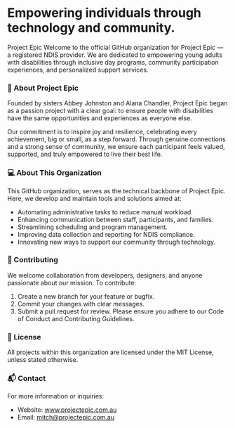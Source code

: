 # Empowering individuals through technology and community.

Project Epic
Welcome to the official GitHub organization for Project Epic — a registered NDIS provider. We are dedicated to empowering young adults with disabilities through inclusive day programs, community participation experiences, and personalized support services.

### 🌟 About Project Epic
Founded by sisters Abbey Johnston and Alana Chandler, Project Epic began as a passion project with a clear goal: to ensure people with disabilities have the same opportunities and experiences as everyone else.

Our commitment is to inspire joy and resilience, celebrating every achievement, big or small, as a step forward. Through genuine connections and a strong sense of community, we ensure each participant feels valued, supported, and truly empowered to live their best life.

### 💻 About This Organization
This GitHub organization, serves as the technical backbone of Project Epic. Here, we develop and maintain tools and solutions aimed at:
- Automating administrative tasks to reduce manual workload.
- Enhancing communication between staff, participants, and families.
- Streamlining scheduling and program management.
- Improving data collection and reporting for NDIS compliance.
- Innovating new ways to support our community through technology.

### 🤝 Contributing
We welcome collaboration from developers, designers, and anyone passionate about our mission. To contribute:
1. Create a new branch for your feature or bugfix.
2. Commit your changes with clear messages.
3. Submit a pull request for review.
Please ensure you adhere to our Code of Conduct and Contributing Guidelines.

### 📄 License
All projects within this organization are licensed under the MIT License, unless stated otherwise.

### 📬 Contact
For more information or inquiries:
- Website: www.projectepic.com.au
- Email: mitch@projectepic.com.au
